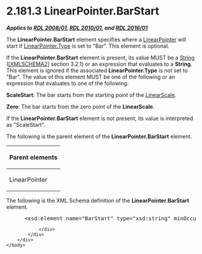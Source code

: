 <html dir="LTR" xmlns:mshelp="http://msdn.microsoft.com/mshelp" xmlns:ddue="http://ddue.schemas.microsoft.com/authoring/2003/5" xmlns:xlink="http://www.w3.org/1999/xlink" xmlns:tool="http://www.microsoft.com/tooltip">
    <head>
        <meta http-equiv="Content-Type" content="text/html; CHARSET=utf-8"></meta>
        <meta name="save" content="history"></meta>
        <title>2.181.3 LinearPointer.BarStart</title>
        <xml>
            <mshelp:toctitle title="2.181.3 LinearPointer.BarStart"></mshelp:toctitle>
            <mshelp:rltitle title="[MS-RDL]: LinearPointer.BarStart"></mshelp:rltitle>
            <mshelp:keyword index="A" term="44aab19e-48c7-4f63-98e3-24bbbddec1b2"></mshelp:keyword>
            <mshelp:attr name="DCSext.ContentType" value="open specification"></mshelp:attr>
            <mshelp:attr name="AssetID" value="44aab19e-48c7-4f63-98e3-24bbbddec1b2"></mshelp:attr>
            <mshelp:attr name="TopicType" value="kbRef"></mshelp:attr>
            <mshelp:attr name="DCSext.Title" value="[MS-RDL]: LinearPointer.BarStart" />
        </xml>
    </head>
    <body>
        <div id="header">
            <h1 class="heading">2.181.3 LinearPointer.BarStart</h1>
        </div>
        <div id="mainSection">
            <div id="mainBody">
                <div id="allHistory" class="saveHistory"></div>
                <div id="sectionSection0" class="section" name="collapseableSection">
                    

<p><b><i>Applies to </i></b><a href="1e855f94-4617-47e4-b89e-0856c6cb420f.html"><b><i>RDL 2008/01</i></b></a><b><i>,
</i></b><a href="3428e690-a348-4ec7-8a6a-8efb42d2cdee.html"><b><i>RDL 2010/01</i></b></a><b><i>,
and </i></b><a href="52ce3983-2bfc-4e72-9359-42aaf5fe4509.html"><b><i>RDL 2016/01</i></b></a></p>

<p>The <b>LinearPointer.BarStart</b> element specifies where a <a href="19cdf02f-fcd5-41ca-b086-355eedb983b6.html">LinearPointer</a> will start
if <a href="927b0d2c-1e9c-4221-ae01-8547c3274f98.html">LinearPointer.Type</a>
is set to &quot;Bar&quot;. This element is optional.</p>

<p>If the <b>LinearPointer.BarStart</b> element is present, its
value MUST be a <a href="1ed81ef3-a683-45e3-aaad-bd2bbe71bc3d.html">String</a>
(<a href="https://go.microsoft.com/fwlink/?LinkId=90610">[XMLSCHEMA2]</a>
section 3.2.1) or an expression that evaluates to a <b>String</b>. This element
is ignored if the associated <b>LinearPointer.Type</b> is not set to
&quot;Bar&quot;. The value of this element MUST be one of the following or an
expression that evaluates to one of the following:</p>

<p><b>ScaleStart</b>: The bar starts from the starting
point of the <a href="744f8b40-7ad5-4652-94a1-76ae5df59389.html">LinearScale</a>.</p>

<p><b>Zero</b>: The bar starts from the zero point of
the <b>LinearScale</b>.</p>

<p>If the <b>LinearPointer.BarStart</b> element is not present,
its value is interpreted as &quot;ScaleStart&quot;.</p>

<p>The following is the parent element of the <b>LinearPointer.BarStart</b>
element.</p>

<table>
 <thead>
  <tr>
   <th>
   <p>Parent elements</p>
   </th>
  </tr>
 </thead>
 <tr>
  <td>
  <p>LinearPointer </p>
  </td>
 </tr>
</table>

<p>The following is the XML Schema definition of the <b>LinearPointer.BarStart</b>
element.</p>

<dl>
<dd>
<div><pre> &lt;xsd:element name=&quot;BarStart&quot; type=&quot;xsd:string&quot; minOccurs=&quot;0&quot; /&gt;
</pre></div>
</dd></dl>


                </div>
            </div>
        </div>
    </body>
</html>